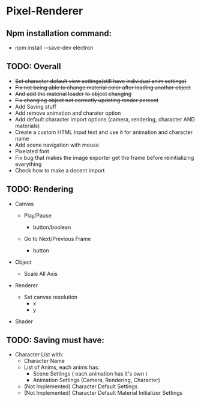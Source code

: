 # Pixel-Renderer

## Npm installation command:
- npm install --save-dev electron

## TODO: Overall
- ~~Set character default view settings(still have individual anim settings)~~
- ~~Fix not being able to change material color after loading another object~~
- ~~And add the material loader to object changing~~
- ~~Fix changing object not correctly updating render percent~~
- Add Saving stuff
- Add remove animation and charater option
- Add default character import options (camera, rendering, character AND materials)
- Create a custom HTML Input text and use it for animation and character name
- Add scene navigation with mouse
- Pixelated font 
- Fix bug that makes the image exporter get the frame before reinitializing everything
- Check how to make a decent import

## TODO: Rendering
- Canvas

    - Play/Pause
        - button/boolean

    - Go to Next/Previous Frame
        - button

- Object
    - Scale All Axis

- Renderer
    - Set canvas resolution 
        - x
        - y

- Shader

## TODO: Saving must have:
- Character List with:
    - Character Name
    - List of Anims, each anims has:
        - Scene Settings ( each animation has it's own )
        - Animation Settings (Camera, Rendering, Character)
    - (Not Implemented) Character Default Settings
    - (Not Implemented) Character Default Material Initializer Settings
